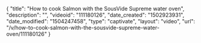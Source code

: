 {
    "title": "How to cook Salmon with the SousVide Supreme water oven",
    "description": "",
    "videoid": "111180126",
    "date_created": "1502923931",
    "date_modified": "1504247458",
    "type": "captivate",
    "layout": "video",
    "url": "\/v\/how-to-cook-salmon-with-the-sousvide-supreme-water-oven\/111180126"
}
